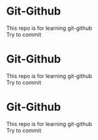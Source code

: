 # Git-Github
This repo is for learning git-github  
Try to commit
# Git-Github
This repo is for learning git-github  
Try to commit
# Git-Github
This repo is for learning git-github  
Try to commit
